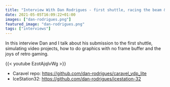 ```yaml
---
title: "Interview With Dan Rodrigues - first shuttle, racing the beam & retro gaming"
date: 2021-05-05T16:09:22+01:00
images: ["dan-rodrigues.png"]
featured_image: "dan-rodrigues.png"
tags: ["interviews"]
---
```


In this interview Dan and I talk about his submission to the first shuttle, simulating video projects, how to do graphics
with no frame buffer and the joys of retro gaming.

{{< youtube EzotAjqIvWg >}}

* Caravel repo: https://github.com/dan-rodrigues/caravel_vdp_lite
* IceStation32: https://github.com/dan-rodrigues/icestation-32
